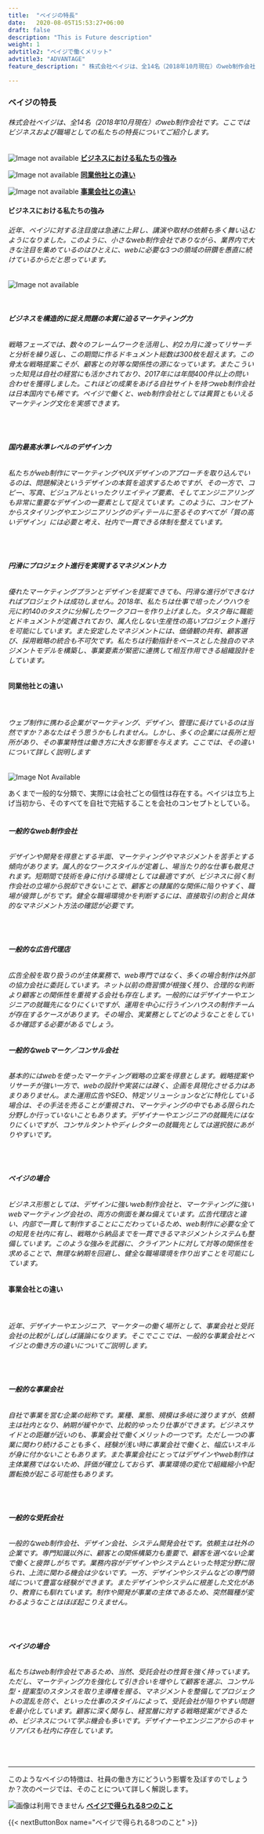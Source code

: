 ```yaml
---
title:  "ベイジの特長"
date:   2020-08-05T15:53:27+06:00
draft: false
description: "This is Future description"
weight: 1
advtitle2: "ベイジで働くメリット"
advtitle3: "ADVANTAGE"
feature_description: " 株式会社ベイジは、全14名（2018年10月現在）のweb制作会社です。ここではビジネスにおける私たちの強みと、他社との違いについてご紹介します。"

---
```


### **ベイジの特長**

 ###### 株式会社ベイジは、全14名（2018年10月現在）のweb制作会社です。ここではビジネスおよび職場としての私たちの特長についてご紹介します。


![Image not available](../../ico_arw_page_anchor.gif "Title")  [**ビジネスにおける私たちの強み**](#ビジネスにおける私たちの強み)   

![Image not available](../../ico_arw_page_anchor.gif "Title") [**同業他社との違い**](#同業他社との違い)   

![Image not available](../../ico_arw_page_anchor.gif "Title") [**事業会社との違い**](#事業会社との違い)   


#### **ビジネスにおける私たちの強み**

###### 近年、ベイジに対する注目度は急速に上昇し、講演や取材の依頼も多く舞い込むようになりました。このように、小さなweb制作会社でありながら、業界内で大きな注目を集めているのはひとえに、webに必要な3つの領域の研鑽を愚直に続けているからだと思っています。   


![Image not available](Capture.PNG "Title")

&nbsp;
&nbsp;

###### **ビジネスを構造的に捉え問題の本質に迫るマーケティング力**

###### 戦略フェーズでは、数々のフレームワークを活用し、約2カ月に渡ってリサーチと分析を繰り返し、この期間に作るドキュメント総数は300枚を超えます。この骨太な戦略提案こそが、顧客との対等な関係性の源になっています。またこういった知見は自社の経営にも活かされており、2017年には年間400件以上の問い合わせを獲得しました。これほどの成果をあげる自社サイトを持つweb制作会社は日本国内でも稀です。ベイジで働くと、web制作会社としては異質ともいえるマーケティング文化を実感できます。       
&nbsp;
&nbsp;
###### **国内最高水準レベルのデザイン力**

###### 私たちがweb制作にマーケティングやUXデザインのアプローチを取り込んでいるのは、問題解決というデザインの本質を追求するためですが、その一方で、コピー、写真、ビジュアルといったクリエイティブ要素、そしてエンジニアリングも非常に重要なデザインの一要素として捉えています。このように、コンセプトからスタイリングやエンジニアリングのディテールに至るそのすべてが「質の高いデザイン」には必要と考え、社内で一貫できる体制を整えています。   
&nbsp;
&nbsp;
###### **円滑にプロジェクト進行を実現するマネジメント力**
###### 優れたマーケティングプランとデザインを提案できても、円滑な進行ができなければプロジェクトは成功しません。2018年、私たちは仕事で培ったノウハウを元に約140のタスクに分解したワークフローを作り上げました。タスク毎に職能とドキュメントが定義されており、属人化しない生産性の高いプロジェクト進行を可能にしています。また安定したマネジメントには、価値観の共有、顧客選び、採用戦略の統合も不可欠です。私たちは行動指針をベースとした独自のマネジメントモデルを構築し、事業要素が緊密に連携して相互作用できる組織設計をしています。      

#### **同業他社との違い**


&nbsp;
&nbsp;
###### ウェブ制作に携わる企業がマーケティング、デザイン、管理に長けているのは当然ですか？あなたはそう思うかもしれません。しかし、多くの企業には長所と短所があり、その事業特性は働き方に大きな影響を与えます。ここでは、その違いについて詳しく説明します   

![Image Not Available](tableimg.svg "TITLE")

あくまで一般的な分類で、実際には会社ごとの個性は存在する。ベイジは立ち上げ当初から、そのすべてを自社で完結することを会社のコンセプトとしている。   
&nbsp;
&nbsp;

###### **一般的なweb制作会社**
###### デザインや開発を得意とする半面、マーケティングやマネジメントを苦手とする傾向があります。属人的なワークスタイルが定着し、場当たり的な仕事も散見されます。短期間で技術を身に付ける環境としては最適ですが、ビジネスに弱く制作会社の立場から脱却できないことで、顧客との隷属的な関係に陥りやすく、職場が疲弊しがちです。健全な職場環境かを判断するには、直接取引の割合と具体的なマネジメント方法の確認が必要です。     
&nbsp;
&nbsp; 

###### **一般的な広告代理店**
###### 広告全般を取り扱うのが主体業務で、web専門ではなく、多くの場合制作は外部の協力会社に委託しています。ネット以前の商習慣が根強く残り、合理的な判断より顧客との関係性を重視する会社も存在します。一般的にはデザイナーやエンジニアの就職先になりにくいですが、運用を中心に行うインハウスの制作チームが存在するケースがあります。その場合、実業務としてどのようなことをしているか確認する必要があるでしょう。     

###### **一般的なwebマーケ／コンサル会社**
###### 基本的にはwebを使ったマーケティング戦略の立案を得意とします。戦略提案やリサーチが強い一方で、webの設計や実装には疎く、企画を具現化させる力はあまりありません。また運用広告やSEO、特定ソリューションなどに特化している場合は、その手法を売ることが重視され、マーケティングの中でもある限られた分野しか行っていないこともあります。デザイナーやエンジニアの就職先にはなりにくいですが、コンサルタントやディレクターの就職先としては選択肢にあがりやすいです。     
&nbsp;
&nbsp;

###### **ベイジの場合**
###### ビジネス形態としては、デザインに強いweb制作会社と、マーケティングに強いwebマーケティング会社の、両方の側面を兼ね備えています。広告代理店と違い、内部で一貫して制作することにこだわっているため、web制作に必要な全ての知見を社内に有し、戦略から納品までを一貫できるマネジメントシステムも整備しています。このような強みを武器に、クライアントに対して対等の関係性を求めることで、無理な納期を回避し、健全な職場環境を作り出すことを可能にしています。        


#### **事業会社との違い**

&nbsp;
&nbsp;
###### 近年、デザイナーやエンジニア、マーケターの働く場所として、事業会社と受託会社の比較がしばしば議論になります。そこでここでは、一般的な事業会社とベイジとの働き方の違いについてご説明します。      
&nbsp;
&nbsp;

###### **一般的な事業会社**
###### 自社で事業を営む企業の総称です。業種、業態、規模は多岐に渡りますが、依頼主は社内となり、納期が緩やかで、比較的ゆったり仕事ができます。ビジネスサイドとの距離が近いのも、事業会社で働くメリットの一つです。ただし一つの事業に関わり続けることも多く、経験が浅い時に事業会社で働くと、幅広いスキルが身に付かないこともあります。また事業会社にとってはデザインやweb制作は主体業務ではないため、評価が確立しておらず、事業環境の変化で組織縮小や配置転換が起こる可能性もあります。    
&nbsp;
&nbsp;

###### **一般的な受託会社**
###### 一般的なweb制作会社、デザイン会社、システム開発会社です。依頼主は社外の企業です。専門知識以外に、顧客との関係構築力も重要で、顧客を選べない企業で働くと疲弊しがちです。業務内容がデザインやシステムといった特定分野に限られ、上流に関わる機会は少ないです。一方、デザインやシステムなどの専門領域について豊富な経験ができます。またデザインやシステムに根差した文化があり、教育にも馴れています。制作や開発が事業の主体であるため、突然職種が変わるようなことはほぼ起こりえません。    
&nbsp;
&nbsp;
###### **ベイジの場合**
###### 私たちはweb制作会社であるため、当然、受託会社の性質を強く持っています。ただし、マーケティング力を強化して引き合いを増やして顧客を選ぶ、コンサル型・提案型のスタンスを取り主導権を握る、マネジメントを整備してプロジェクトの混乱を防ぐ、といった仕事のスタイルによって、受託会社が陥りやすい問題を最小化しています。顧客に深く関与し、経営層に対する戦略提案ができるため、ビジネスについて学ぶ機会も多いです。デザイナーやエンジニアからのキャリアパスも社内に存在しています。   
&nbsp;
&nbsp;

---
このようなベイジの特徴は、社員の働き方にどういう影響を及ぼすのでしょうか？次のページでは、そのことについて詳しく解説します。

![画像は利用できません](../ico_arw_btn_next.gif "題名") [**ベイジで得られる8つのこと**](http://localhost:1313/en/merit/8things/)   

{{< nextButtonBox name="ベイジで得られる8つのこと" >}}
